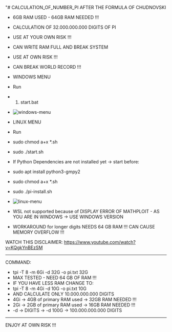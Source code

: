 "# CALCULATION_OF_NUMBER_PI AFTER THE FORMULA OF CHUDNOVSKI
- 6GB RAM USED - 64GB RAM NEEDED !!!
- CALCULATION OF 32.000.000.000 DIGITS OF PI
- USE AT YOUR OWN RISK !!!
- CAN WRITE RAM FULL AND BREAK SYSTEM 
- USE AT OWN RISK !!!
- CAN BREAK WORLD RECORD !!!
- WINDOWS MENU
- Run
- 1. start.bat
- ![windows-menu](https://github.com/user-attachments/assets/9331c833-28b2-4baa-965b-ebcf2604bf5a)

- LINUX MENU
- Run
- sudo chmod a+x *.sh
- sudo ./start.sh
- If Python Dependencies are not installed yet -> start before:
- sudo apt install python3-gmpy2
- sudo chmod a+x *.sh
- sudo ./pi-install.sh
- ![linux-menu](https://github.com/user-attachments/assets/64c8373c-a8e5-4cbf-9c65-ef3e1d859d1c)

- WSL not supported because of DISPLAY ERROR OF MATHPLOIT -  AS YOU ARE IN WINDOWS -> USE WINDOWS VERSION
- WORKAROUND for longer digits NEEDS 64 GB RAM !!! CAN CAUSE MEMORY OVERFLOW !!!

WATCH THIS DISCLAIMER:
https://www.youtube.com/watch?v=KQgkYnBEzSM





---
COMMAND:
- tpi -T 8 -m 6Gi -d 32G -o pi.txt 32G
- MAX TESTED - NEED 64 GB OF RAM !!!
- IF YOU HAVE LESS RAM CHANGE TO:
- tpi -T 8 -m 4Gi -d 10G -o pi.txt 10G
- AND CALCULATE ONLY 10.000.000.000 DIGITS
- 4Gi -> 4GB of primary RAM used -> 32GB RAM NEEDED !!!
- 2Gi -> 2GB of primary RAM used -> 16GB RAM NEEDED !!!
- -d -> DIGITS -> -d 100G -> 100.000.000.000 DIGITS
---
ENJOY AT OWN RISK !!!
